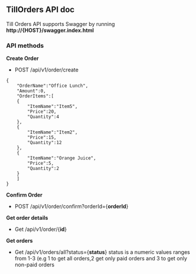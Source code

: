 ## TillOrders API doc
Till Orders API supports Swagger by running **http://{HOST}/swagger.index.html**

### API methods ###
**Create Order**
- POST /api/v1/order/create
```
{
	"OrderName":"Office Lunch",
	"Amount":0,
	"OrderItems":[
	{
		"ItemName":"Item5",
		"Price":20,
		"Quantity":4
	},
	{
		"ItemName":"Item2",
		"Price":15,
		"Quantity":12
	},
	{
		"ItemName":"Orange Juice",
		"Price":5,
		"Quantity":2
	}
	]
}
```

**Confirm Order**
- POST /api/v1/order/confirm?orderId={**orderId**}

**Get order details**
- Get /api/v1/order/{**id**}

**Get orders**
- Get /api/v1/orders/all?status={**status**}
status is a numeric values ranges from 1-3 (e.g 1 to get all orders,2 get only paid orders and 3 to get only non-paid orders
